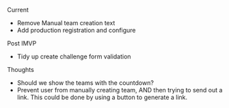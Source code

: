 Current
 - Remove Manual team creation text
 - Add production registration and configure

Post IMVP
- Tidy up create challenge form validation

Thoughts
 - Should we show the teams with the countdown?
 - Prevent user from manually creating team, AND then trying to send out a link. This could be done by using a button to generate a link.